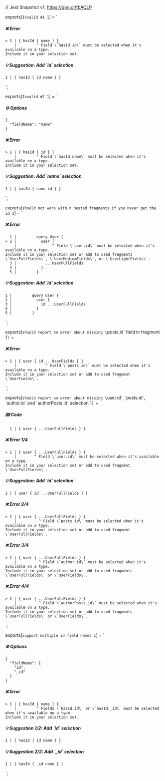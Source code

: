 // Jest Snapshot v1, https://goo.gl/fbAQLP

exports[`Invalid #1 1`] = `
##### ❌ Error

    > 1 | { hasId { name } }
        |         ^ Field \`hasId.id\` must be selected when it's available on a type.
    Include it in your selection set.

##### 💡 Suggestion: Add \`id\` selection

    1 | { hasId { id name } }
`;

exports[`Invalid #2 1`] = `
##### ⚙️ Options

    {
      "fieldName": "name"
    }

##### ❌ Error

    > 1 | { hasId { id } }
        |         ^ Field \`hasId.name\` must be selected when it's available on a type.
    Include it in your selection set.

##### 💡 Suggestion: Add \`name\` selection

    1 | { hasId { name id } }
`;

exports[`should not work with n nested fragments if you never get the id 1`] = `
##### ❌ Error

      1 |         query User {
    > 2 |           user {
        |                ^ Field \`user.id\` must be selected when it's available on a type.
    Include it in your selection set or add to used fragments \`UserFullFields\`, \`UserMediumFields\`, or \`UserLightFields\`.
      3 |             ...UserFullFields
      4 |           }
      5 |         }

##### 💡 Suggestion: Add \`id\` selection

    1 |         query User {
    2 |           user {
    3 |             id ...UserFullFields
    4 |           }
    5 |         }
`;

exports[`should report an error about missing \`posts.id\` field in fragment 1`] = `
##### ❌ Error

    > 1 | { user { id ...UserFields } }
        |             ^ Field \`posts.id\` must be selected when it's available on a type.
    Include it in your selection set or add to used fragment \`UserFields\`.
`;

exports[`should report an error about missing \`user.id\`, \`posts.id\`, \`author.id\` and \`authorPosts.id\` selection 1`] = `
##### ⌨️ Code

      1 | { user { ...UserFullFields } }

##### ❌ Error 1/4

    > 1 | { user { ...UserFullFields } }
        |        ^ Field \`user.id\` must be selected when it's available on a type.
    Include it in your selection set or add to used fragment \`UserFullFields\`.

##### 💡 Suggestion: Add \`id\` selection

    1 | { user { id ...UserFullFields } }

##### ❌ Error 2/4

    > 1 | { user { ...UserFullFields } }
        |          ^ Field \`posts.id\` must be selected when it's available on a type.
    Include it in your selection set or add to used fragment \`UserFullFields\`.

##### ❌ Error 3/4

    > 1 | { user { ...UserFullFields } }
        |          ^ Field \`author.id\` must be selected when it's available on a type.
    Include it in your selection set or add to used fragments \`UserFullFields\` or \`UserFields\`.

##### ❌ Error 4/4

    > 1 | { user { ...UserFullFields } }
        |          ^ Field \`authorPosts.id\` must be selected when it's available on a type.
    Include it in your selection set or add to used fragments \`UserFullFields\` or \`UserFields\`.
`;

exports[`support multiple id field names 1`] = `
##### ⚙️ Options

    {
      "fieldName": [
        "id",
        "_id"
      ]
    }

##### ❌ Error

    > 1 | { hasId { name } }
        |         ^ Fields \`hasId.id\` or \`hasId._id\` must be selected when it's available on a type.
    Include it in your selection set.

##### 💡 Suggestion 1/2: Add \`id\` selection

    1 | { hasId { id name } }

##### 💡 Suggestion 2/2: Add \`_id\` selection

    1 | { hasId { _id name } }
`;
